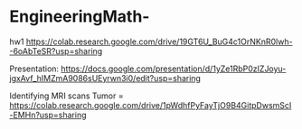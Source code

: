 # EngineeringMath-

hw1 https://colab.research.google.com/drive/19GT6U_BuG4c1OrNKnR0lwh--6oAbTeSR?usp=sharing

Presentation: https://docs.google.com/presentation/d/1yZe1RbP0zIZJoyu-jgxAvf_hIMZmA9086sUEyrwn3i0/edit?usp=sharing

Identifying MRI scans Tumor = https://colab.research.google.com/drive/1pWdhfPyFayTjO9B4GitpDwsmScI-EMHn?usp=sharing
